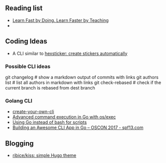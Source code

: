 
## Reading list

* [Learn Fast by Doing. Learn Faster by Teaching](https://medium.com/@_erikaybar/learn-fast-by-doing-learn-faster-by-teaching-5b669c71dc03)
* 



## Coding Ideas

* A CLI similar to  [hexsticker: create stickers automatically](https://github.com/fridex/hexsticker)

### Possible CLI ideas

git changelog    # show a markdown output of commits with links
git authors list  # list all authors in markdown with links
git check-rebased  <branch>  # check if the current branch is rebased from dest branch 



### Golang CLI

* [create-your-own-cli](https://itnext.io/how-to-create-your-own-cli-with-golang-3c50727ac608)
* [Advanced command execution in Go with os/exec](https://blog.kowalczyk.info/article/wOYk/advanced-command-execution-in-go-with-osexec.html)
* [Using Go instead of bash for scripts](https://presstige.io/p/Using-Go-instead-of-bash-for-scripts-6b51885c1f6940aeb40476000d0eb0fc)
* [Building an Awesome CLI App in Go – OSCON 2017 - spf13.com](https://spf13.com/presentation/building-an-awesome-cli-app-in-go-oscon/)


## Blogging 

* [ribice/kiss: simple Hugo theme](https://github.com/ribice/kiss)




<!--stackedit_data:
eyJoaXN0b3J5IjpbLTE2MjkxNTI2NzIsLTEwNDIxMDY4NTYsLT
E0Nzc5ODU5MzUsLTU3ODU5MzEzNywtMTU0MjY0ODc0NCwxNzAy
OTEyNDcxXX0=
-->